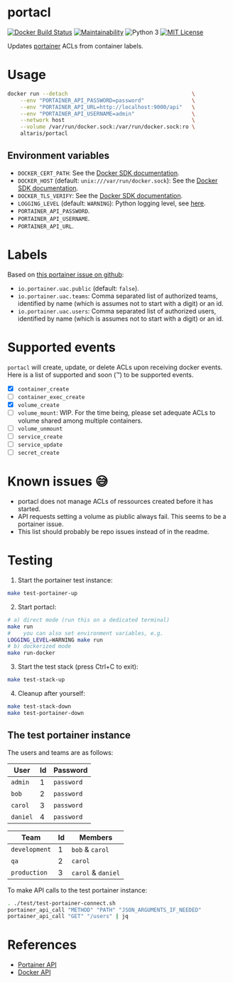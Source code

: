 portacl
=======

[![Docker Build Status](https://img.shields.io/docker/cloud/build/altaris/portacl)](https://hub.docker.com/r/altaris/portacl/)
[![Maintainability](https://api.codeclimate.com/v1/badges/34e440aee948a0bc7b21/maintainability)](https://codeclimate.com/github/altaris/portacl/maintainability)
![Python 3](https://badgen.net/badge/Python/3/blue)
[![MIT License](https://badgen.net/badge/license/MIT/blue)](https://choosealicense.com/licenses/mit/)

Updates [portainer](https://www.portainer.io/) ACLs from container labels.

# Usage

```sh
docker run --detach                                       \
    --env "PORTAINER_API_PASSWORD=password"               \
    --env "PORTAINER_API_URL=http://localhost:9000/api"   \
    --env "PORTAINER_API_USERNAME=admin"                  \
    --network host                                        \
    --volume /var/run/docker.sock:/var/run/docker.sock:ro \
    altaris/portacl
```

## Environment variables

* `DOCKER_CERT_PATH`: See the [Docker SDK
  documentation](https://docker-py.readthedocs.io/en/stable/client.html#creating-a-client).
* `DOCKER_HOST` (default: `unix:///var/run/docker.sock`): See the [Docker SDK
  documentation](https://docker-py.readthedocs.io/en/stable/client.html#creating-a-client).
* `DOCKER_TLS_VERIFY`: See the [Docker SDK
  documentation](https://docker-py.readthedocs.io/en/stable/client.html#creating-a-client).
* `LOGGING_LEVEL` (default: `WARNING`): Python logging level, see
  [here](https://docs.python.org/2/library/logging.html#logging-levels).
* `PORTAINER_API_PASSWORD`.
* `PORTAINER_API_USERNAME`.
* `PORTAINER_API_URL`.

# Labels

Based on [this portainer issue on
github](https://github.com/portainer/portainer/issues/1257#issuecomment-414221956):
* `io.portainer.uac.public` (default: `false`).
* `io.portainer.uac.teams`: Comma separated list of authorized teams,
  identified by name (which is assumes not to start with a digit) or an id.
* `io.portainer.uac.users`: Comma separated list of authorized users,
  identified by name (which is assumes not to start with a digit) or an id.

# Supported events

`portacl` will create, update, or delete ACLs upon receiving docker events.
Here is a list of supported and soon (:tm:) to be supported events.
- [x] `container_create`
- [ ] `container_exec_create`
- [x] `volume_create`
- [ ] `volume_mount`: WIP. For the time being, please set adequate ACLs to
  volume shared among multiple containers.
- [ ] `volume_unmount`
- [ ] `service_create`
- [ ] `service_update`
- [ ] `secret_create`

# Known issues :sweat_smile:

* portacl does not manage ACLs of ressources created before it has started.
* API requests setting a volume as piublic always fail. This seems to be a
  portainer issue.
* This list should probably be repo issues instead of in the readme.

# Testing

1. Start the portainer test instance:
```sh
make test-portainer-up
```
2. Start portacl:
```sh
# a) direct mode (run this on a dedicated terminal)
make run
#    you can also set environment variables, e.g.
LOGGING_LEVEL=WARNING make run
# b) dockerized mode
make run-docker
```
3. Start the test stack (press Ctrl+C to exit):
```sh
make test-stack-up
```
4. Cleanup after yourself:
```sh
make test-stack-down
make test-portainer-down
```

## The test portainer instance

The users and teams are as follows:

| User     | Id | Password   |
|----------|----|------------|
| `admin`  | 1  | `password` |
| `bob`    | 2  | `password` |
| `carol`  | 3  | `password` |
| `daniel` | 4  | `password` |

| Team          | Id | Members            |
|---------------|----|--------------------|
| `development` | 1  | `bob` & `carol`    |
| `qa`          | 2  | `carol`            |
| `production`  | 3  | `carol` & `daniel` |

To make API calls to the test portainer instance:
```sh
. ./test/test-portainer-connect.sh
portainer_api_call "METHOD" "PATH" "JSON_ARGUMENTS_IF_NEEDED"
portainer_api_call "GET" "/users" | jq
```

# References

* [Portainer API](https://app.swaggerhub.com/apis/deviantony/Portainer/1.22.0/)
* [Docker API](https://docs.docker.com/engine/api/v1.30/)